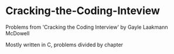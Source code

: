 # Cracking-the-Coding-Inteview
Problems from 'Cracking the Coding Interview' by Gayle Laakmann McDowell

Mostly written in C, problems divided by chapter
